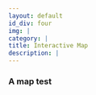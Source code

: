 ```yaml
---
layout: default
id_div: four
img: |
category: |
title: Interactive Map
description: |
---
```

### A map test
<div id="map" style="width: 1000px; height: 800px"></div>

<script>

function getColor(d) {
  return d > 3300  ? '#045a8d' :
          d > 3000  ? '#2b8cbe' :
          d > 2760  ? '#74a9cf' :
          d > 2450   ? '#a6bddb' :
          d > 2200   ? '#d0d1e6' :
                    '#f1eef6';
}

function style(feature) {
    return {
        fillColor: getColor(feature.properties[2020]),
        weight: 0.5,
        opacity: 0.7,
        color: '#000000',
        dashArray: '2',
        fillOpacity: 0.7
    };
}

function highlightFeature(e) {
    var layer = e.target;

    layer.setStyle({
        weight: 1.5,
        color: '#666',
        dashArray: '',
        fillOpacity: 0.8
    });

    info.update(layer.feature.properties);

    if (!L.Browser.ie && !L.Browser.opera && !L.Browser.edge) {
        layer.bringToFront();
    }
}

function resetHighlight(e) {
    geojsonLayer.resetStyle(e.target);
    info.update();
}

function onEachFeature(feature, layer) {
    layer.on({
        mouseover: highlightFeature,
        mouseout: resetHighlight
    });
}

function zoomToFeature(e) {
    map.fitBounds(e.target.getBounds());
}

var info = L.control();

info.onAdd = function (map) {
    this._div = L.DomUtil.create('div', 'info'); // create a div with a class "info"
    this.update();
    return this._div;
};

// method that we will use to update the control based on feature properties passed
info.update = function (props) {
    this._div.innerHTML = '<h4>African Food supply</h4>' +  (props ?
        '<b>' + props.name + '</b><br /><b>' + props[2020].toFixed(2) + ' </b> kcal / persona / day'
        : 'Hover over a state');
};

var legend = L.control({position: 'bottomright'});

legend.onAdd = function (map) {

    var div = L.DomUtil.create('div', 'info legend'),
        grades = [1900, 2200, 2450, 2760, 3000, 3300],
        labels = [];

    // loop through our density intervals and generate a label with a colored square for each interval
    for (var i = 0; i < grades.length; i++) {
        div.innerHTML +=
            '<i style="background:' + getColor(grades[i] + 1) + '"></i> ' +
            grades[i] + (grades[i + 1] ? '&ndash;' + grades[i + 1] + '<br>' : '+');
    }

    return div;
};



var map = L.map('map').setView([2.318462, 19.56871], 2.5);

L.tileLayer('https://{s}.basemaps.cartocdn.com/light_nolabels/{z}/{x}/{y}{r}.png', {
    id: 'mapbox/light-v9',
    attribution: 'taken online'
}).addTo(map);

var geojsonLayer = new L.GeoJSON.AJAX("json/africa_supply.geojson",{
    style: style,
    onEachFeature: onEachFeature
});
geojsonLayer.addTo(map);
info.addTo(map);
legend.addTo(map);


</script>